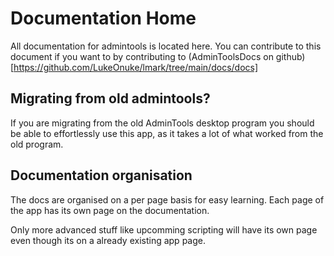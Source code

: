 # Documentation Home
All documentation for admintools is located here. You can contribute to this
document if you want to by contributing to 
(AdminToolsDocs on github)[https://github.com/LukeOnuke/lmark/tree/main/docs/docs]

## Migrating from old admintools?
If you are migrating from the old AdminTools desktop program you should be
able to effortlessly use this app, as it takes a lot of what worked from
the old program.

## Documentation organisation
The docs are organised on a per page basis for easy learning. Each page of
the app has its own page on the documentation.

Only more advanced stuff like upcomming scripting will have its own page
even though its on a already existing app page.
